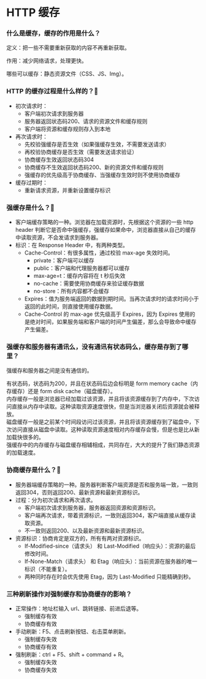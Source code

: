 # HTTP 缓存

### 什么是缓存，缓存的作用是什么？

定义：把一些不需要重新获取的内容不再重新获取。

作用：减少网络请求，处理更快。

哪些可以缓存：静态资源文件（CSS、JS、Img）。

### HTTP 的缓存过程是什么样的？:star2:

- 初次请求时：
  - 客户端初次请求到服务器
  - 服务器返回状态码200、请求的资源文件和缓存规则
  - 客户端将资源和缓存规则存入到本地
- 再次请求时：
  - 先校验强缓存是否生效（如果强缓存生效，不需要发送请求）
  - 再校验协商缓存是否生效（需要发送请求验证）
  - 协商缓存生效返回状态码304
  - 协商缓存不生效返回状态码200、新的资源文件和缓存规则
  - 强缓存的优先级高于协商缓存、当强缓存生效时则不使用协商缓存
- 缓存过期时：
  - 重新请求资源，并重新设置缓存标识

### 强缓存是什么？:star2:

- 客户端缓存策略的一种。浏览器在加载资源时，先根据这个资源的一些 http header 判断它是否命中强缓存，强缓存如果命中，浏览器直接从自己的缓存中读取资源，不会发请求到服务器。
- 标识：在 Response Header 中，有两种类型。
  - Cache-Control：有很多属性，通过校验 max-age 失效时间。
    - private：客户端可以缓存
    - public：客户端和代理服务器都可以缓存
    - max-age=t：缓存内容将在 t 秒后失效
    - no-cache：需要使用协商缓存来验证缓存数据
    - no-store：所有内容都不会缓存
  - Expires：值为服务端返回的数据到期时间。当再次请求时的请求时间小于返回的此时间，则直接使用缓存数据。
  - Cache-Control 的 max-age 优先级高于 Expires，因为 Expires 使用的是绝对时间，如果服务端和客户端的时间产生偏差，那么会导致命中缓存产生偏差。

### 强缓存和服务器有通讯么，没有通讯有状态码么，缓存是存到了哪里？

强缓存和服务器之间是没有通信的。

有状态码，状态码为200，并且在状态码后边会标明是 form memory cache（内存缓存）还是 form disk cache（磁盘缓存）。    
内存缓存一般是浏览器已经加载过该资源，并且将该资源缓存到了内存中，下次访问直接从内存中读取。这种读取资源速度很快，但是当浏览器关闭后资源就会被释放。    
磁盘缓存一般是之前某个时间段访问过该资源，并且将该资源缓存到了磁盘中，下次访问直接从磁盘中读取。这种读取资源速度相对内存缓存会慢，但是也是比从新加载快很多的。    
强缓存中的内存缓存与磁盘缓存相辅相成，共同存在，大大的提升了我们静态资源的加载速度。

### 协商缓存是什么？:star2:

- 服务器端缓存策略的一种。服务器判断客户端资源是否和服务端一致，一致则返回304，否则返回200、最新资源和最新资源标识。
- 过程：分为初次请求和再次请求。
  - 客户端初次请求到服务器，服务器返回资源和资源标识。
  - 客户端再次请求，带着资源标识，一致则返回304，客户端直接从缓存读取资源。
  - 不一致则返回200、以及最新资源和最新资源标识。
- 资源标识：协商肯定是双方的，所有有两对资源标识。
  - If-Modified-since（请求头） 和 Last-Modified（响应头）：资源的最后修改时间。
  - If-None-Match（请求头） 和 Etag（响应头）：当前资源在服务器的唯一标识（不能重复）。
  - 两种同时存在时会优先使用 Etag，因为 Last-Modified 只能精确到秒。

### 三种刷新操作对强制缓存和协商缓存的影响？

- 正常操作：地址栏输入 url、跳转链接、前进后退等。
  - 强制缓存有效
  - 协商缓存有效
- 手动刷新：F5、点击刷新按钮、右击菜单刷新。
  - 强制缓存失效
  - 协商缓存有效
- 强制刷新：ctrl + F5、shift + command + R。
  - 强制缓存失效
  - 协商缓存失效

